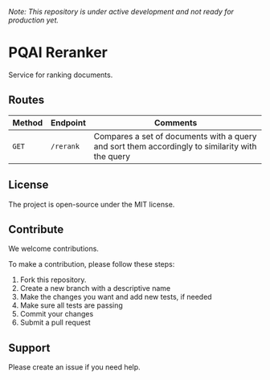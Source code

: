 _Note: This repository is under active development and not ready for production yet._

# PQAI Reranker

Service for ranking documents.

## Routes

| Method | Endpoint  | Comments                                                           |
| ------ | --------- | ------------------------------------------------------------------ |
| `GET`  | `/rerank` | Compares a set of documents with a query and sort them accordingly to similarity with the query |

## License

The project is open-source under the MIT license.

## Contribute

We welcome contributions.

To make a contribution, please follow these steps:

1. Fork this repository.
2. Create a new branch with a descriptive name
3. Make the changes you want and add new tests, if needed
4. Make sure all tests are passing
5. Commit your changes
6. Submit a pull request

## Support

Please create an issue if you need help.
